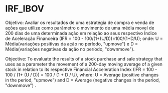 # IRF_IBOV
Objetivo: Avaliar os resultados de uma estratégia de compra e venda de ações que utilize como parâmetro o movimento de uma média movel de 200 dias de uma determinada ação em relação ao seus respectivo Índice de Aceleração Financeira (IFR = 100 - 100/(1+(U/D))=100/(1+D/U); onde: U = Média(variações positivas da ação no período, "upmove") e D = Média(variações negativas da ação no período, "downmove").  

Objective: To evaluate the results of a stock purchase and sale strategy that uses as a parameter the movement of a 200-day moving average of a given stock in relation to its respective Financial Acceleration Index (IFR = 100 - 100 / (1+ (U / D)) = 100 / (1 + D / U), where: U = Average (positive changes in the period, "upmove") and D = Average (negative changes in the period, "downmove") .
